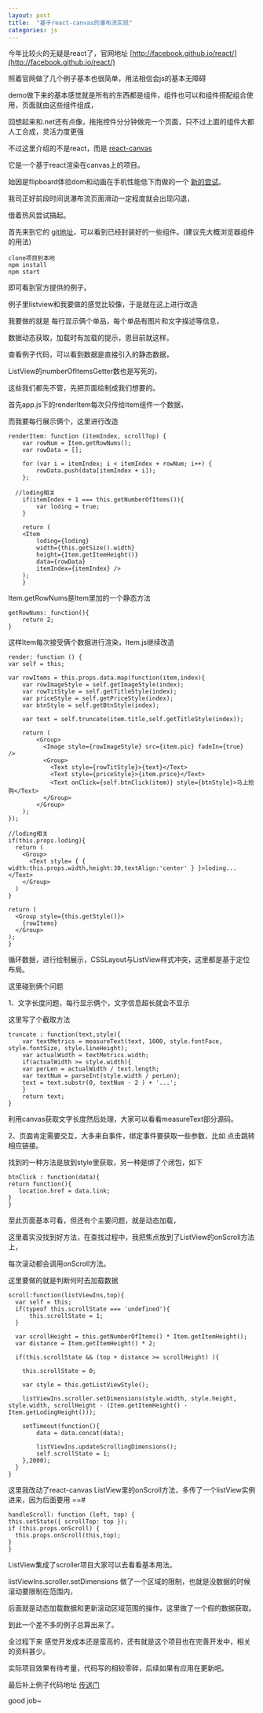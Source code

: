 ```yaml
---
layout: post
title:  "基于react-canvas的瀑布流实现"
categories: js
---
```


今年比较火的无疑是react了，官网地址 [http://facebook.github.io/react/](http://facebook.github.io/react/)

照着官网做了几个例子基本也很简单，用法相信会js的基本无障碍

demo做下来的基本感觉就是所有的东西都是组件，组件也可以和组件搭配组合使用，页面就由这些组件组成，

回想起来和.net还有点像，拖拖控件分分钟做完一个页面，只不过上面的组件大都人工合成，灵活力度更强

不过这里介绍的不是react，而是 [react-canvas](https://github.com/Flipboard/react-canvas)

它是一个基于react渲染在canvas上的项目。

始因是flipboard体验dom和动画在手机性能低下而做的一个 [新的尝试](http://engineering.flipboard.com/2015/02/mobile-web/)。

我司正好前段时间说瀑布流页面滑动一定程度就会出现闪退，

借着热风尝试搞起。

首先来到它的 [git地址](https://github.com/Flipboard/react-canvas)，可以看到已经封装好的一些组件。(建议先大概浏览器组件的用法)

	clone项目到本地
	npm install
	npm start


即可看到官方提供的例子。

例子里listview和我要做的感觉比较像，于是就在这上进行改造

我要做的就是 每行显示俩个单品，每个单品有图片和文字描述等信息，

数据动态获取，加载时有加载的提示，恩目前就这样。

查看例子代码，可以看到数据是直接引入的静态数据，

ListView的numberOfItemsGetter数也是写死的，

这些我们都先不管，先把页面绘制成我们想要的。

首先app.js下的renderItem每次只传给Item组件一个数据，

而我要每行展示俩个，这里进行改造

	renderItem: function (itemIndex, scrollTop) {
    	var rowNum = Item.getRowNums();
    	var rowData = [];

    	for (var i = itemIndex; i < itemIndex + rowNum; i++) {
        	rowData.push(data[itemIndex + i]);
   	 	};

      //loding相关
    	if(itemIndex + 1 === this.getNumberOfItems()){
        	var loding = true;
    	}

    	return (
      	<Item
        	loding={loding}
        	width={this.getSize().width}
        	height={Item.getItemHeight()}
        	data={rowData}
        	itemIndex={itemIndex} />
    	);
    	}

Item.getRowNums是Item里加的一个静态方法

	getRowNums: function(){
  		return 2; 
	}

这样Item每次接受俩个数据进行渲染，Item.js继续改造

	render: function () {
    var self = this;

    var rowItems = this.props.data.map(function(item,index){
        var rowImageStyle = self.getImageStyle(index);
        var rowTitStyle = self.getTitleStyle(index);
        var priceStyle = self.getPriceStyle(index);
        var btnStyle = self.getBtnStyle(index);

        var text = self.truncate(item.title,self.getTitleStyle(index));

        return (
            <Group>
              <Image style={rowImageStyle} src={item.pic} fadeIn={true}  />
              <Group>
                <Text style={rowTitStyle}>{text}</Text>
                <Text style={priceStyle}>{item.price}</Text>
                <Text onClick={self.btnClick(item)} style={btnStyle}>马上抢购</Text>
              </Group>
            </Group>
        );
    });

    //loding相关
    if(this.props.loding){
      return (
        <Group>
          <Text style= { { width:this.props.width,height:30,textAlign:'center' } }>loding...</Text>
        </Group>
      )
    }

    return (
      <Group style={this.getStyle()}>
        {rowItems}
      </Group>
    );
  	}

循环数据，进行绘制展示，CSSLayout与ListView样式冲突，这里都是基于定位布局。

这里碰到俩个问题

1、文字长度问题，每行显示俩个，文字信息超长就会不显示

这里写了个截取方法

	truncate : function(text,style){
    	var textMetrics = measureText(text, 1000, style.fontFace, style.fontSize, style.lineHeight);
    	var actualWidth = textMetrics.width;
    	if(actualWidth >= style.width){
      	var perLen = actualWidth / text.length;
      	var textNum = parseInt(style.width / perLen);
      	text = text.substr(0, textNum - 2 ) + '...';
    	}
    	return text;
  	}
  
利用canvas获取文字长度然后处理，大家可以看看measureText部分源码。

2、页面肯定需要交互，大多来自事件，绑定事件要获取一些参数，比如 点击跳转相应链接。

找到的一种方法是放到style里获取，另一种是绑了个闭包，如下
	
	btnClick : function(data){
    return function(){
       location.href = data.link;
    }
  	}
  
至此页面基本可看，但还有个主要问题，就是动态加载，

这里着实没找到好方法，在查找过程中，我把焦点放到了ListView的onScroll方法上，

每次滚动都会调用onScroll方法。

这里要做的就是判断何时去加载数据

	scroll:function(listViewIns,top){
      var self = this;
      if(typeof this.scrollState === 'undefined'){
          this.scrollState = 1;
      }

      var scrollHeight = this.getNumberOfItems() * Item.getItemHeight();
      var distance = Item.getItemHeight() * 2;

      if(this.scrollState && (top + distance >= scrollHeight) ){

        this.scrollState = 0;

        var style = this.getListViewStyle();

        listViewIns.scroller.setDimensions(style.width, style.height, style.width, scrollHeight - (Item.getItemHeight() - Item.getLodingHeight()));

        setTimeout(function(){
            data = data.concat(data);
            
            listViewIns.updateScrollingDimensions();
            self.scrollState = 1;
        },2000);
      }
  	}
  	

这里我改动了react-canvas ListView里的onScroll方法，多传了一个listView实例进来，因为后面要用 ==#

	handleScroll: function (left, top) {
    this.setState({ scrollTop: top });
    if (this.props.onScroll) {
      this.props.onScroll(this,top);
    }
  	}

ListView集成了scroller项目大家可以去看看基本用法。

listViewIns.scroller.setDimensions 做了一个区域的限制，也就是没数据的时候滚动要限制在范围内，

后面就是动态加载数据和更新滚动区域范围的操作，这里做了一个假的数据获取。

到此一个差不多的例子总算出来了。

全过程下来 感觉开发成本还是蛮高的，还有就是这个项目也在完善开发中，相关的资料甚少。

实际项目效果有待考量，代码写的相较零碎，后续如果有应用在更新吧。


最后补上例子代码地址 [传送门](https://github.com/ygm125/react-canvas/tree/master/examples/waterfall)


good job~



